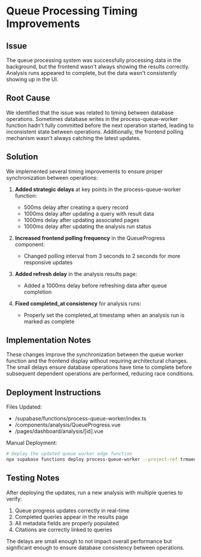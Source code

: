 # Queue Processing Timing Improvements

## Issue

The queue processing system was successfully processing data in the background, but the frontend wasn't always showing the results correctly. Analysis runs appeared to complete, but the data wasn't consistently showing up in the UI.

## Root Cause

We identified that the issue was related to timing between database operations. Sometimes database writes in the process-queue-worker function hadn't fully committed before the next operation started, leading to inconsistent state between operations. Additionally, the frontend polling mechanism wasn't always catching the latest updates.

## Solution

We implemented several timing improvements to ensure proper synchronization between operations:

1. **Added strategic delays** at key points in the process-queue-worker function:
   - 500ms delay after creating a query record
   - 1000ms delay after updating a query with result data
   - 1000ms delay after updating associated pages
   - 1000ms delay after updating the analysis run status

2. **Increased frontend polling frequency** in the QueueProgress component:
   - Changed polling interval from 3 seconds to 2 seconds for more responsive updates

3. **Added refresh delay** in the analysis results page:
   - Added a 1000ms delay before refreshing data after queue completion

4. **Fixed completed_at consistency** for analysis runs:
   - Properly set the completed_at timestamp when an analysis run is marked as complete

## Implementation Notes

These changes improve the synchronization between the queue worker function and the frontend display without requiring architectural changes. The small delays ensure database operations have time to complete before subsequent dependent operations are performed, reducing race conditions.

## Deployment Instructions

Files Updated:
- /supabase/functions/process-queue-worker/index.ts
- /components/analysis/QueueProgress.vue
- /pages/dashboard/analysis/[id].vue

Manual Deployment:
```bash
# Deploy the updated queue worker edge function
npx supabase functions deploy process-queue-worker --project-ref trmaeodthlywcjwfzdka --no-verify-jwt
```

## Testing Notes

After deploying the updates, run a new analysis with multiple queries to verify:
1. Queue progress updates correctly in real-time
2. Completed queries appear in the results page
3. All metadata fields are properly populated
4. Citations are correctly linked to queries

The delays are small enough to not impact overall performance but significant enough to ensure database consistency between operations.